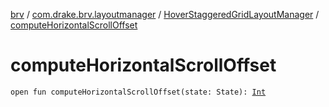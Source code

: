[brv](../../index.md) / [com.drake.brv.layoutmanager](../index.md) / [HoverStaggeredGridLayoutManager](index.md) / [computeHorizontalScrollOffset](./compute-horizontal-scroll-offset.md)

# computeHorizontalScrollOffset

`open fun computeHorizontalScrollOffset(state: State): `[`Int`](https://kotlinlang.org/api/latest/jvm/stdlib/kotlin/-int/index.html)